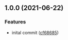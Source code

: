 ## 1.0.0 (2021-06-22)


### Features

* inital commit ([cf68685](https://github.com/dweber019/k8s-copier/commit/cf686858df9720133b1e419b46ff8f1e634da2b0))
